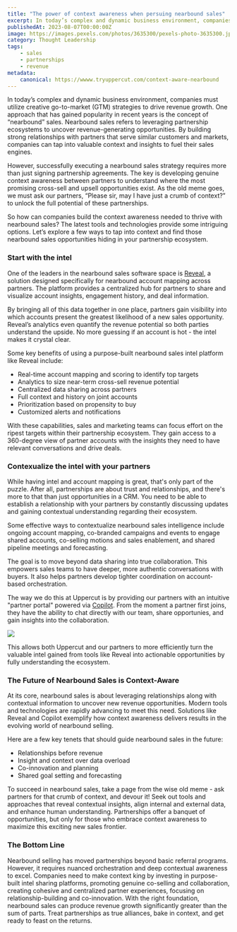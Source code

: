 ```yaml
---
title: "The power of context awareness when persuing nearbound sales"
excerpt: In today’s complex and dynamic business environment, companies must utilize creative go-to-market (GTM) strategies to drive revenue growth.
publishedAt: 2023-08-07T00:00:00Z
image: https://images.pexels.com/photos/3635300/pexels-photo-3635300.jpeg?auto=compress&cs=tinysrgb&w=1260&h=750&dpr=2
category: Thought Leadership
tags: 
    - sales
    - partnerships
    - revenue
metadata:
    canonical: https://wwww.tryuppercut.com/context-aware-nearbound
---
```


In today’s complex and dynamic business environment, companies must utilize creative go-to-market (GTM) strategies to drive revenue growth. One approach that has gained popularity in recent years is the concept of “nearbound” sales. Nearbound sales refers to leveraging partnership ecosystems to uncover revenue-generating opportunities. By building strong relationships with partners that serve similar customers and markets, companies can tap into valuable context and insights to fuel their sales engines.

However, successfully executing a nearbound sales strategy requires more than just signing partnership agreements. The key is developing genuine context awareness between partners to understand where the most promising cross-sell and upsell opportunities exist. As the old meme goes, we must ask our partners, “Please sir, may I have just a crumb of context?” to unlock the full potential of these partnerships.

So how can companies build the context awareness needed to thrive with nearbound sales? The latest tools and technologies provide some intriguing options. Let’s explore a few ways to tap into context and find those nearbound sales opportunities hiding in your partnership ecosystem.

### Start with the intel

One of the leaders in the nearbound sales software space is [Reveal](https://www.reveal.co), a solution designed specifically for nearbound account mapping across partners. The platform provides a centralized hub for partners to share and visualize account insights, engagement history, and deal information.

By bringing all of this data together in one place, partners gain visibility into which accounts present the greatest likelihood of a new sales opportunity. Reveal’s analytics even quantify the revenue potential so both parties understand the upside. No more guessing if an account is hot - the intel makes it crystal clear.

Some key benefits of using a purpose-built nearbound sales intel platform like Reveal include:

- Real-time account mapping and scoring to identify top targets
- Analytics to size near-term cross-sell revenue potential
- Centralized data sharing across partners
- Full context and history on joint accounts
- Prioritization based on propensity to buy
- Customized alerts and notifications

With these capabilities, sales and marketing teams can focus effort on the ripest targets within their partnership ecosystem. They gain access to a 360-degree view of partner accounts with the insights they need to have relevant conversations and drive deals.

### Contexualize the intel with your partners

While having intel and account mapping is great, that's only part of the puzzle. After all, partnerships are about trust and relationships, and there's more to that than just opportunities in a CRM. You need to be able to establish a relationship with your partners by constantly discussing updates and gaining contextual understanding regarding their ecosystem.

Some effective ways to contextualize nearbound sales intelligence include ongoing account mapping, co-branded campaigns and events to engage shared accounts, co-selling motions and sales enablement, and shared pipeline meetings and forecasting. 

The goal is to move beyond data sharing into true collaboration. This empowers sales teams to have deeper, more authentic conversations with buyers. It also helps partners develop tighter coordination on account-based orchestration.

The way we do this at Uppercut is by providing our partners with an intuitive "partner portal" powered via [Copilot](https://www.tryuppercut.com/blog/announcing-copilot-partnership). From the moment a partner first joins, they have the ability to chat directly with our team, share opportunies, and gain insights into the collaboration. 

![](https://www.tryuppercut.com/portal.png)

This allows both Uppercut and our partners to more efficiently turn the valuable intel gained from tools like Reveal into actionable opportunities by fully understanding the ecosystem. 

### The Future of Nearbound Sales is Context-Aware

At its core, nearbound sales is about leveraging relationships along with contextual information to uncover new revenue opportunities. Modern tools and technologies are rapidly advancing to meet this need. Solutions like Reveal and Copilot exemplify how context awareness delivers results in the evolving world of nearbound selling.

Here are a few key tenets that should guide nearbound sales in the future:

- Relationships before revenue
- Insight and context over data overload
- Co-innovation and planning
- Shared goal setting and forecasting

To succeed in nearbound sales, take a page from the wise old meme - ask partners for that crumb of context, and devour it! Seek out tools and approaches that reveal contextual insights, align internal and external data, and enhance human understanding. Partnerships offer a banquet of opportunities, but only for those who embrace context awareness to maximize this exciting new sales frontier.

### The Bottom Line

Nearbound selling has moved partnerships beyond basic referral programs. However, it requires nuanced orchestration and deep contextual awareness to excel. Companies need to make context king by investing in purpose-built intel sharing platforms, promoting genuine co-selling and collaboration, creating cohesive and centralized partner experiences, focusing on relationship-building and co-innovation. With the right foundation, nearbound sales can produce revenue growth significantly greater than the sum of parts. Treat partnerships as true alliances, bake in context, and get ready to feast on the returns.